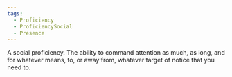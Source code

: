 ```yaml
---
tags:
  - Proficiency
  - ProficiencySocial
  - Presence
---
```

A social proficiency. The ability to command attention as much, as long, and for whatever means, to, or away from, whatever target of notice that you need to.